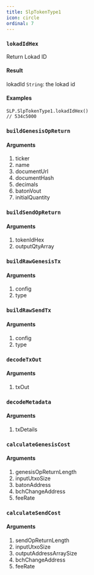 ```yaml
---
title: SlpTokenType1
icon: circle
ordinal: 7
---
```


### `lokadIdHex`

Return Lokad ID

#### Result

lokadId `String`: the lokad id

#### Examples

    SLP.SlpTokenType1.lokadIdHex()
    // 534c5000

### `buildGenesisOpReturn`

#### Arguments

1. ticker
2. name
3. documentUrl
4. documentHash
5. decimals
6. batonVout
7. initialQuantity

### `buildSendOpReturn`

#### Arguments

1. tokenIdHex
2. outputQtyArray

### `buildRawGenesisTx`

#### Arguments

1. config
2. type

### `buildRawSendTx`

#### Arguments

1. config
2. type

### `decodeTxOut`

#### Arguments

1. txOut

### `decodeMetadata`

#### Arguments

1. txDetails

### `calculateGenesisCost`

#### Arguments

1. genesisOpReturnLength
2. inputUtxoSize
3. batonAddress
4. bchChangeAddress
5. feeRate

### `calculateSendCost`

#### Arguments

1. sendOpReturnLength
2. inputUtxoSize
3. outputAddressArraySize
4. bchChangeAddress
5. feeRate
